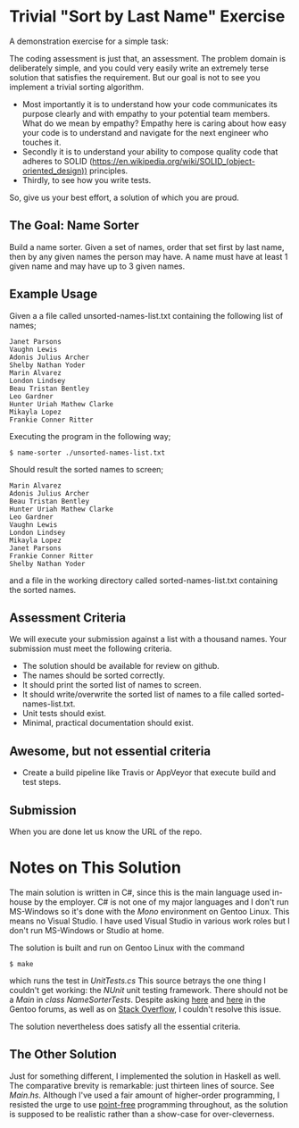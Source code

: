 Trivial "Sort by Last Name" Exercise
====================================

A demonstration exercise for a simple task:

The coding assessment is just that, an assessment. The problem domain is deliberately simple, and you could very easily
write an extremely terse solution that satisfies the requirement. But our goal is not to see you implement a trivial sorting algorithm.

*  Most importantly it is to understand how your code communicates its purpose clearly and with empathy to your
potential team members. What do we mean by empathy? Empathy here is caring about how easy your code is to understand
and navigate for the next engineer who touches it.
*  Secondly it is to understand your ability to compose quality code that
adheres to SOLID (https://en.wikipedia.org/wiki/SOLID_(object-oriented_design)) principles.
* Thirdly, to see how you write tests.

So, give us your best effort, a solution of which you are proud.

## The Goal: Name Sorter

Build a name sorter. Given a set of names, order that set first by last name, then by any given names the person may have. A
name must have at least 1 given name and may have up to 3 given names.

## Example Usage

Given a a file called unsorted-names-list.txt containing the following list of names;

    Janet Parsons
    Vaughn Lewis
    Adonis Julius Archer
    Shelby Nathan Yoder
    Marin Alvarez
    London Lindsey
    Beau Tristan Bentley
    Leo Gardner
    Hunter Uriah Mathew Clarke
    Mikayla Lopez
    Frankie Conner Ritter

Executing the program in the following way;

    $ name-sorter ./unsorted-names-list.txt

Should result the sorted names to screen;

    Marin Alvarez
    Adonis Julius Archer
    Beau Tristan Bentley
    Hunter Uriah Mathew Clarke
    Leo Gardner
    Vaughn Lewis
    London Lindsey
    Mikayla Lopez
    Janet Parsons
    Frankie Conner Ritter
    Shelby Nathan Yoder

and a file in the working directory called sorted-names-list.txt containing the sorted names.

## Assessment Criteria

We will execute your submission against a list with a thousand names.
Your submission must meet the following criteria.
- The solution should be available for review on github.
- The names should be sorted correctly.
- It should print the sorted list of names to screen.
- It should write/overwrite the sorted list of names to a file called sorted-names-list.txt.
- Unit tests should exist.
- Minimal, practical documentation should exist.

## Awesome, but not essential criteria

- Create a build pipeline like Travis or AppVeyor that execute build and test steps.

## Submission

When you are done let us know the URL of the repo.

# Notes on This Solution

The main solution is written in C#, since this is the main language used in-house by the employer.
C# is not one of my major languages and I don't run MS-Windows so it's done with the _Mono_
environment on Gentoo Linux.  This means no Visual Studio.  I have used Visual Studio in various
work roles but I don't run MS-Windows or Studio at home.

The solution is built and run on Gentoo Linux with the command

    $ make

which runs the test in _UnitTests.cs_  This source betrays the one thing I couldn't get working:  the _NUnit_ unit
testing framework.  There should not be a _Main_ in _class NameSorterTests_.  Despite asking [here](https://forums.gentoo.org/viewtopic-t-1090080-highlight-.html?sid=057d814902fc0ab407690fc451d44c4a)
and [here](https://forums.gentoo.org/viewtopic-t-1090046-highlight-.html?sid=057d814902fc0ab407690fc451d44c4a) in
the Gentoo forums, as well as on [Stack Overflow](https://stackoverflow.com/questions/53568257/why-does-nunit-ignore-the-tests-in-my-c-sharp-source/53568783),
I couldn't resolve this issue.

The solution nevertheless does satisfy all the essential criteria.


## The Other Solution

Just for something different, I implemented the solution in Haskell as well.  The comparative brevity is remarkable:
just thirteen lines of source.  See _Main.hs_.
Although I've used a fair amount of higher-order programming, I resisted the urge to use [point-free](https://pointfree.io)
programming throughout, as the solution is supposed to be realistic rather than a show-case for
over-cleverness.
